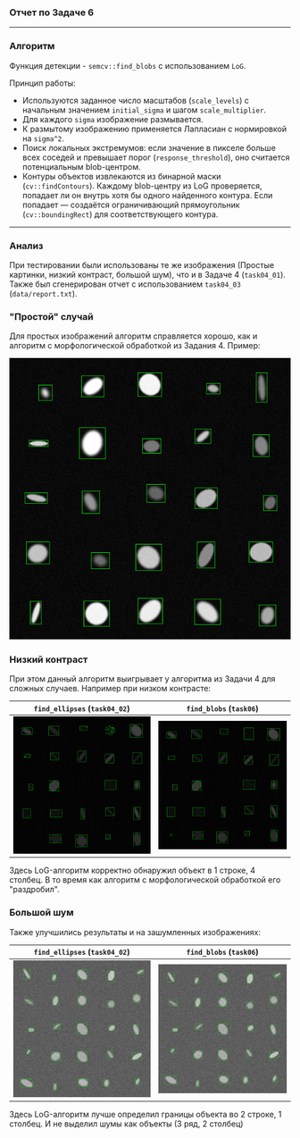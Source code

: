 ### Отчет по Задаче 6
---
### Алгоритм

Функция детекции - `semcv::find_blobs` с использованием `LoG`.

Принцип работы:
- Используются заданное число масштабов (`scale_levels`) с начальным значением `initial_sigma` и шагом `scale_multiplier`.
- Для каждого `sigma` изображение размывается.
- К размытому изображению применяется Лапласиан с нормировкой на `sigma^2`.
- Поиск локальных экстремумов: если значение в пикселе больше всех соседей и превышает порог (`response_threshold`), оно считается потенциальным blob-центром. 
- Контуры объектов извлекаются из бинарной маски (`cv::findContours`). Каждому blob-центру из LoG проверяется, попадает ли он внутрь хотя бы одного найденного контура. Если попадает — создаётся ограничивающий прямоугольник (`cv::boundingRect`) для соответствующего контура.

---
### Анализ
При тестировании были использованы те же изображения (Простые картинки, низкий контраст, большой шум), что и в Задаче 4 (`task04_01`). Также был сгенерирован отчет с использованием `task04_03` (`data/report.txt`). 

### "Простой" случай

Для простых изображений алгоритм справляется хорошо, как и алгоритм с морфологической обработкой из Задания 4. Пример:

![](data/5_pred.png)



### Низкий контраст

При этом данный алгоритм выигрывает у алгоритма из Задачи 4 для сложных случаев. Например при низком контрасте:

|  `find_ellipses` (`task04_02`) | `find_blobs` (`task06`) |
|---|---|
| <img src="../task04/data/22_pred.png"/> | <img src="../task06/data/22_pred.png"/>                |


Здесь LoG-алгоритм корректно обнаружил объект в 1 строке, 4 столбец. В то время как алгоритм с морфологической обработкой его "раздробил".

### Большой шум

Также улучшились результаты и на зашумленных изображениях:

|  `find_ellipses` (`task04_02`) | `find_blobs` (`task06`) |
|---|---|
| <img src="../task04/data/32_pred.png"/> | <img src="../task06/data/32_pred.png"/>                |

Здесь LoG-алгоритм лучше определил границы объекта во 2 строке, 1 столбец. И не выделил шумы как объекты (3 ряд, 2 столбец)
